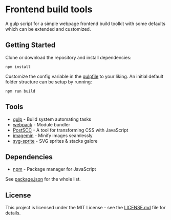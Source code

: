 # Frontend build tools

A gulp script for a simple webpage frontend build toolkit with some defaults which can be extended and customized.

## Getting Started

Clone or download the repository and install dependencies:

```
npm install
```

Customize the config variable in the [gulpfile](gulpfile.js) to your liking. An initial default folder structure can be setup by running:

```
npm run build
```

## Tools

* [gulp](http://gulpjs.com/) - Build system automating tasks
* [webpack](https://webpack.github.io/) - Module bundler
* [PostSCC](http://postcss.org/) - A tool for transforming CSS with JavaScript
* [imagemin](https://github.com/imagemin/imagemin) - Minify images seamlessly
* [svg-sprite](https://github.com/jkphl/svg-sprite) - SVG sprites & stacks galore

## Dependencies

* [npm](https://www.npmjs.com/) - Package manager for JavaScript

See [package.json](package.json) for the whole list.

## License

This project is licensed under the MIT License - see the [LICENSE.md](LICENSE.md) file for details.

